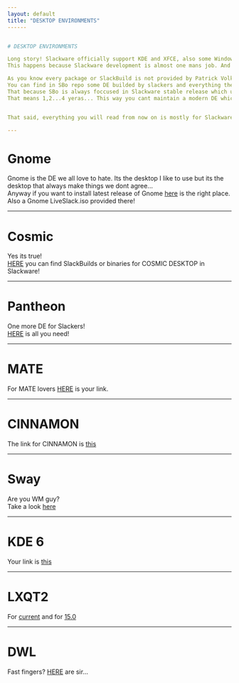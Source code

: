 ```yaml
---
layout: default
title: "DESKTOP ENVIRONMENTS"
------


# DESKTOP ENVIRONMENTS

Long story! Slackware officially support KDE and XFCE, also some Window Managers.<br>
This happens because Slackware development is almost one mans job. And this is the guaranty of success but also this include some development limits... <br>

As you know every package or SlackBuild is not provided by Patrick Volkerding in theory and in practice is unofficially. <br>
You can find in SBo repo some DE builded by slackers and everything there is good and valid, but most of times is outdated.<br>
That because SBo is always foccused in Slackware stable release which upraded when next release is ready. <br>
That means 1,2...4 yeras... This way you cant maintain a modern DE which upgraded every 6 months or ones per year... <br>


That said, everything you will read from now on is mostly for Slackware-current. Which is what most of us here use...last 100 yers ;)<br>

---
```


# Gnome

Gnome is the DE we all love to hate. Its the desktop I like to use but its the desktop that always make things we dont agree... <br>
Anyway if you want to install latest release of Gnome [here](https://slackware.uk/gfs/) is the right place. <br>
Also a Gnome LiveSlack.iso provided there! 

---

# Cosmic

Yes its true! <br>
[HERE](https://reddoglinux.ddns.net/linux/cosmic/) you can find SlackBuilds or binaries for COSMIC DESKTOP in Slackware!

---

# Pantheon

One more DE for Slackers! <br>
[HERE](https://reddoglinux.ddns.net/linux/pantheon/) is all you need!

---

# MATE 

For MATE lovers [HERE](https://slackware.uk/msb/) is your link. 

---

# CINNAMON

The link for CINNAMON is [this](https://slackware.uk/csb/)

---

# Sway

Are you WM guy?   <br>
Take a look [here](https://slackware.lngn.net/pub/x86_64/slackware64-current/nwg-shell/)


---

# KDE 6

Your link is [this](https://slackware.lngn.net/pub/x86_64/slackware64-current/kde6/)

---

# LXQT2

For [current](https://codeberg.org/snuk/lxqt2-snuk-current) and for [15.0](https://codeberg.org/snuk/lxqt2-snuk-15.0)

---

# DWL

Fast fingers? [HERE](https://codeberg.org/snuk/snuk-dwl) are sir...